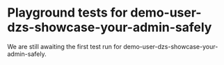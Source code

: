 # Playground tests for demo-user-dzs-showcase-your-admin-safely
We are still awaiting the first test run for demo-user-dzs-showcase-your-admin-safely.
